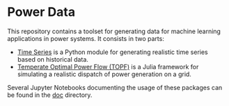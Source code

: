 Power Data
==========

This repository contains a toolset for generating data for machine learning applications in power systems. It consists in two parts:

- [Time Series](./TimeSeries) is a Python module for generating realistic time series based on historical data.
- [Temperate Optimal Power Flow (TOPF)](./TemperateOptimalPowerFlow.jl) is a Julia framework for simulating a realistic dispatch of power generation on a grid.

Several Jupyter Notebooks documenting the usage of these packages can be found in the [doc](./doc) directory.


